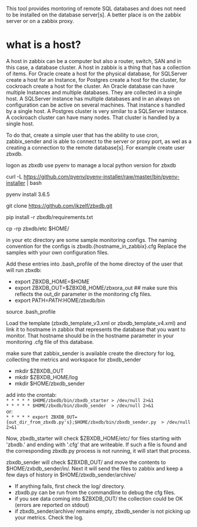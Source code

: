 This tool provides montoring of remote SQL databases and does not need to be installed on the database
server[s]. A better place is on the zabbix server or on a zabbix proxy.

# what is a host?
A host in zabbix can be a computer but also a router, switch, SAN and in this case, a database cluster. A host
in zabbix is a thing that has a collection of items. For Oracle create a host for the physical database, for
SQLServer create a host for an Instance, for Postgres create a host for the cluster, for cockroach create a host
for the cluster. 
An Oracle database can have multiple Instances and multiple databases. They are collected in a single host.
A SQLServer instance has multiple databases and in an always on configuration can be active on several machines.
That instance s handled by a single host.
A Postgres cluster is very similar to a SQLServer instance.
A cockroach cluster can have many nodes. That cluster is handled by a single host.

To do that, create a simple user that has the ability to use cron, zabbix_sender and is able to connect
to the server or proxy port, as wel as a creating a connection to the remote database[s]. For example create user zbxdb.

logon as zbxdb
use pyenv to manage a local python version for zbxdb

curl -L https://github.com/pyenv/pyenv-installer/raw/master/bin/pyenv-installer | bash

pyenv install 3.6.5

git clone https://github.com/ikzelf/zbxdb.git

pip install -r zbxdb/requirements.txt

cp -rp zbxdb/etc $HOME/

in your etc directory are some sample monitoring configs. The naming convention for the configs is
zbxdb.{hostname_in_zabbix}.cfg
Replace the samples with your own configuration files.

Add these entries into .bash_profile of the home directoy of the user that will run zbxdb:
  - export ZBXDB_HOME=$HOME
  - export ZBXDB_OUT=$ZBXDB_HOME/zbxora_out  ## make sure this reflects the out_dir parameter in the monitoring cfg files.
  - export PATH=$PATH:$HOME/zbxdb/bin

source .bash_profile

Load the template (zbxdb_template_v3.xml or zbxdb_template_v4.xml) and link it to hostname in zabbix that
represents the database that you want to monitor. That hostname should be in the hostname parameter in your monitoring .cfg file of this database.

make sure that zabbix_sender is available
create the directory for log, collecting the metrics and workspace for zbxdb_sender
- mkdir $ZBXDB_OUT
- mkdir $ZBXDB_HOME/log
- mkdir $HOME/zbxdb_sender

add into the crontab:
<br>
`* * * * * $HOME/zbxdb/bin/zbxdb_starter > /dev/null 2>&1`
<br>
`* * * * * $HOME/zbxdb/bin/zbxdb_sender  > /dev/null 2>&1`
<br>or:<br>
`* * * * * export ZBXDB_OUT={out_dir_from_zbxdb.py's};$HOME/zbxdb/bin/zbxdb_sender.py  > /dev/null 2>&1`

Now, zbxdb_starter will check $ZBXDB_HOME/etc/ for files starting with 'zbxdb.' and ending with '.cfg'
that are writeable. If such a file is found and the corresponding zbxdb.py process is not running, it
will start that process.

zbxdb_sender will check $ZBXDB_OUT/ and move the contents to $HOME/zxbdb_sender/in/. Next it will send
the files to zabbix and keep a few days of history in $HOME/zbxdb_sender/archive/

- If anything fails, first check the log/ directory.
- zbxdb.py can be run from the commandline to debug the cfg files.
- if you see data coming into $ZBXDB_OUT/ the collection could be OK (errors are reported on stdout)
- if zbxdb_sender/archive/ remains empty, zbxdb_sender is not picking up your metrics.  Check the log.
